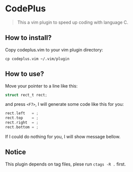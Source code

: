 # CodePlus

> This a vim plugin to speed up coding with language C.

## How to install?

Copy codeplus.vim to your vim plugin directory:

`cp codeplus.vim ~/.vim/plugin`

## How to use?

Move your pointer to a line like this:

```c
struct rect_t rect;
```

and press `<F7>`, I will generate some code like this for you:
```c
rect.left   = ;
rect.top    = ;
rect.right  = ;
rect.bottom = ;
```
If I could do nothing for you, I will show message bellow.

## Notice

This plugin depends on tag files, plese run `ctags -R .` first.






